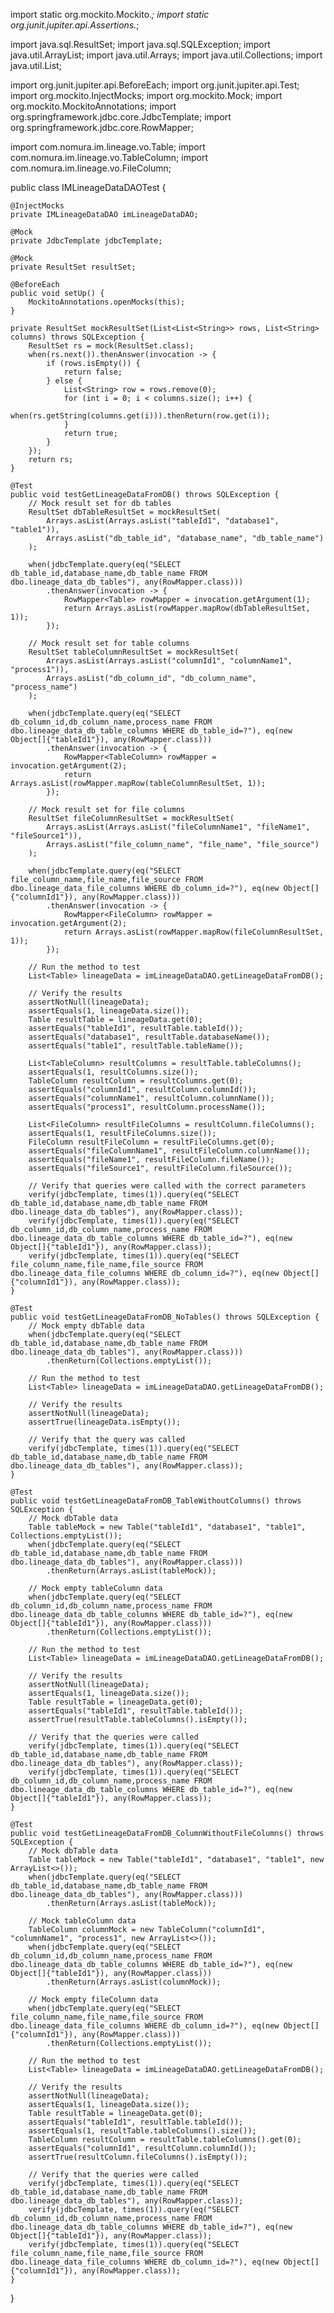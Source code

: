 import static org.mockito.Mockito.*;
import static org.junit.jupiter.api.Assertions.*;

import java.sql.ResultSet;
import java.sql.SQLException;
import java.util.ArrayList;
import java.util.Arrays;
import java.util.Collections;
import java.util.List;

import org.junit.jupiter.api.BeforeEach;
import org.junit.jupiter.api.Test;
import org.mockito.InjectMocks;
import org.mockito.Mock;
import org.mockito.MockitoAnnotations;
import org.springframework.jdbc.core.JdbcTemplate;
import org.springframework.jdbc.core.RowMapper;

import com.nomura.im.lineage.vo.Table;
import com.nomura.im.lineage.vo.TableColumn;
import com.nomura.im.lineage.vo.FileColumn;

public class IMLineageDataDAOTest {

    @InjectMocks
    private IMLineageDataDAO imLineageDataDAO;

    @Mock
    private JdbcTemplate jdbcTemplate;

    @Mock
    private ResultSet resultSet;

    @BeforeEach
    public void setUp() {
        MockitoAnnotations.openMocks(this);
    }

    private ResultSet mockResultSet(List<List<String>> rows, List<String> columns) throws SQLException {
        ResultSet rs = mock(ResultSet.class);
        when(rs.next()).thenAnswer(invocation -> {
            if (rows.isEmpty()) {
                return false;
            } else {
                List<String> row = rows.remove(0);
                for (int i = 0; i < columns.size(); i++) {
                    when(rs.getString(columns.get(i))).thenReturn(row.get(i));
                }
                return true;
            }
        });
        return rs;
    }

    @Test
    public void testGetLineageDataFromDB() throws SQLException {
        // Mock result set for db tables
        ResultSet dbTableResultSet = mockResultSet(
            Arrays.asList(Arrays.asList("tableId1", "database1", "table1")),
            Arrays.asList("db_table_id", "database_name", "db_table_name")
        );

        when(jdbcTemplate.query(eq("SELECT db_table_id,database_name,db_table_name FROM dbo.lineage_data_db_tables"), any(RowMapper.class)))
            .thenAnswer(invocation -> {
                RowMapper<Table> rowMapper = invocation.getArgument(1);
                return Arrays.asList(rowMapper.mapRow(dbTableResultSet, 1));
            });

        // Mock result set for table columns
        ResultSet tableColumnResultSet = mockResultSet(
            Arrays.asList(Arrays.asList("columnId1", "columnName1", "process1")),
            Arrays.asList("db_column_id", "db_column_name", "process_name")
        );

        when(jdbcTemplate.query(eq("SELECT db_column_id,db_column_name,process_name FROM dbo.lineage_data_db_table_columns WHERE db_table_id=?"), eq(new Object[]{"tableId1"}), any(RowMapper.class)))
            .thenAnswer(invocation -> {
                RowMapper<TableColumn> rowMapper = invocation.getArgument(2);
                return Arrays.asList(rowMapper.mapRow(tableColumnResultSet, 1));
            });

        // Mock result set for file columns
        ResultSet fileColumnResultSet = mockResultSet(
            Arrays.asList(Arrays.asList("fileColumnName1", "fileName1", "fileSource1")),
            Arrays.asList("file_column_name", "file_name", "file_source")
        );

        when(jdbcTemplate.query(eq("SELECT file_column_name,file_name,file_source FROM dbo.lineage_data_file_columns WHERE db_column_id=?"), eq(new Object[]{"columnId1"}), any(RowMapper.class)))
            .thenAnswer(invocation -> {
                RowMapper<FileColumn> rowMapper = invocation.getArgument(2);
                return Arrays.asList(rowMapper.mapRow(fileColumnResultSet, 1));
            });

        // Run the method to test
        List<Table> lineageData = imLineageDataDAO.getLineageDataFromDB();

        // Verify the results
        assertNotNull(lineageData);
        assertEquals(1, lineageData.size());
        Table resultTable = lineageData.get(0);
        assertEquals("tableId1", resultTable.tableId());
        assertEquals("database1", resultTable.databaseName());
        assertEquals("table1", resultTable.tableName());

        List<TableColumn> resultColumns = resultTable.tableColumns();
        assertEquals(1, resultColumns.size());
        TableColumn resultColumn = resultColumns.get(0);
        assertEquals("columnId1", resultColumn.columnId());
        assertEquals("columnName1", resultColumn.columnName());
        assertEquals("process1", resultColumn.processName());

        List<FileColumn> resultFileColumns = resultColumn.fileColumns();
        assertEquals(1, resultFileColumns.size());
        FileColumn resultFileColumn = resultFileColumns.get(0);
        assertEquals("fileColumnName1", resultFileColumn.columnName());
        assertEquals("fileName1", resultFileColumn.fileName());
        assertEquals("fileSource1", resultFileColumn.fileSource());

        // Verify that queries were called with the correct parameters
        verify(jdbcTemplate, times(1)).query(eq("SELECT db_table_id,database_name,db_table_name FROM dbo.lineage_data_db_tables"), any(RowMapper.class));
        verify(jdbcTemplate, times(1)).query(eq("SELECT db_column_id,db_column_name,process_name FROM dbo.lineage_data_db_table_columns WHERE db_table_id=?"), eq(new Object[]{"tableId1"}), any(RowMapper.class));
        verify(jdbcTemplate, times(1)).query(eq("SELECT file_column_name,file_name,file_source FROM dbo.lineage_data_file_columns WHERE db_column_id=?"), eq(new Object[]{"columnId1"}), any(RowMapper.class));
    }

    @Test
    public void testGetLineageDataFromDB_NoTables() throws SQLException {
        // Mock empty dbTable data
        when(jdbcTemplate.query(eq("SELECT db_table_id,database_name,db_table_name FROM dbo.lineage_data_db_tables"), any(RowMapper.class)))
            .thenReturn(Collections.emptyList());

        // Run the method to test
        List<Table> lineageData = imLineageDataDAO.getLineageDataFromDB();

        // Verify the results
        assertNotNull(lineageData);
        assertTrue(lineageData.isEmpty());

        // Verify that the query was called
        verify(jdbcTemplate, times(1)).query(eq("SELECT db_table_id,database_name,db_table_name FROM dbo.lineage_data_db_tables"), any(RowMapper.class));
    }

    @Test
    public void testGetLineageDataFromDB_TableWithoutColumns() throws SQLException {
        // Mock dbTable data
        Table tableMock = new Table("tableId1", "database1", "table1", Collections.emptyList());
        when(jdbcTemplate.query(eq("SELECT db_table_id,database_name,db_table_name FROM dbo.lineage_data_db_tables"), any(RowMapper.class)))
            .thenReturn(Arrays.asList(tableMock));

        // Mock empty tableColumn data
        when(jdbcTemplate.query(eq("SELECT db_column_id,db_column_name,process_name FROM dbo.lineage_data_db_table_columns WHERE db_table_id=?"), eq(new Object[]{"tableId1"}), any(RowMapper.class)))
            .thenReturn(Collections.emptyList());

        // Run the method to test
        List<Table> lineageData = imLineageDataDAO.getLineageDataFromDB();

        // Verify the results
        assertNotNull(lineageData);
        assertEquals(1, lineageData.size());
        Table resultTable = lineageData.get(0);
        assertEquals("tableId1", resultTable.tableId());
        assertTrue(resultTable.tableColumns().isEmpty());

        // Verify that the queries were called
        verify(jdbcTemplate, times(1)).query(eq("SELECT db_table_id,database_name,db_table_name FROM dbo.lineage_data_db_tables"), any(RowMapper.class));
        verify(jdbcTemplate, times(1)).query(eq("SELECT db_column_id,db_column_name,process_name FROM dbo.lineage_data_db_table_columns WHERE db_table_id=?"), eq(new Object[]{"tableId1"}), any(RowMapper.class));
    }

    @Test
    public void testGetLineageDataFromDB_ColumnWithoutFileColumns() throws SQLException {
        // Mock dbTable data
        Table tableMock = new Table("tableId1", "database1", "table1", new ArrayList<>());
        when(jdbcTemplate.query(eq("SELECT db_table_id,database_name,db_table_name FROM dbo.lineage_data_db_tables"), any(RowMapper.class)))
            .thenReturn(Arrays.asList(tableMock));

        // Mock tableColumn data
        TableColumn columnMock = new TableColumn("columnId1", "columnName1", "process1", new ArrayList<>());
        when(jdbcTemplate.query(eq("SELECT db_column_id,db_column_name,process_name FROM dbo.lineage_data_db_table_columns WHERE db_table_id=?"), eq(new Object[]{"tableId1"}), any(RowMapper.class)))
            .thenReturn(Arrays.asList(columnMock));

        // Mock empty fileColumn data
        when(jdbcTemplate.query(eq("SELECT file_column_name,file_name,file_source FROM dbo.lineage_data_file_columns WHERE db_column_id=?"), eq(new Object[]{"columnId1"}), any(RowMapper.class)))
            .thenReturn(Collections.emptyList());

        // Run the method to test
        List<Table> lineageData = imLineageDataDAO.getLineageDataFromDB();

        // Verify the results
        assertNotNull(lineageData);
        assertEquals(1, lineageData.size());
        Table resultTable = lineageData.get(0);
        assertEquals("tableId1", resultTable.tableId());
        assertEquals(1, resultTable.tableColumns().size());
        TableColumn resultColumn = resultTable.tableColumns().get(0);
        assertEquals("columnId1", resultColumn.columnId());
        assertTrue(resultColumn.fileColumns().isEmpty());

        // Verify that the queries were called
        verify(jdbcTemplate, times(1)).query(eq("SELECT db_table_id,database_name,db_table_name FROM dbo.lineage_data_db_tables"), any(RowMapper.class));
        verify(jdbcTemplate, times(1)).query(eq("SELECT db_column_id,db_column_name,process_name FROM dbo.lineage_data_db_table_columns WHERE db_table_id=?"), eq(new Object[]{"tableId1"}), any(RowMapper.class));
        verify(jdbcTemplate, times(1)).query(eq("SELECT file_column_name,file_name,file_source FROM dbo.lineage_data_file_columns WHERE db_column_id=?"), eq(new Object[]{"columnId1"}), any(RowMapper.class));
    }
}
